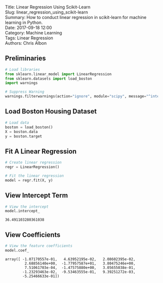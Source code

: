 Title: Linear Regression Using Scikit-Learn  
Slug: linear_regression_using_scikit-learn  
Summary: How to conduct linear regression in scikit-learn for machine learning in Python.   
Date: 2017-09-18 12:00  
Category: Machine Learning  
Tags: Linear Regression   
Authors: Chris Albon

## Preliminaries


```python
# Load libraries
from sklearn.linear_model import LinearRegression
from sklearn.datasets import load_boston
import warnings

# Suppress Warning
warnings.filterwarnings(action="ignore", module="scipy", message="^internal gelsd")
```

## Load Boston Housing Dataset


```python
# Load data
boston = load_boston()
X = boston.data
y = boston.target
```

## Fit A Linear Regression


```python
# Create linear regression
regr = LinearRegression()

# Fit the linear regression
model = regr.fit(X, y)
```

## View Intercept Term


```python
# View the intercept
model.intercept_
```




    36.491103280361038



## View Coefficients


```python
# View the feature coefficients
model.coef_
```




    array([ -1.07170557e-01,   4.63952195e-02,   2.08602395e-02,
             2.68856140e+00,  -1.77957587e+01,   3.80475246e+00,
             7.51061703e-04,  -1.47575880e+00,   3.05655038e-01,
            -1.23293463e-02,  -9.53463555e-01,   9.39251272e-03,
            -5.25466633e-01])


